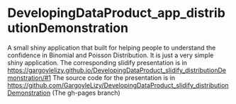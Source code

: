 # DevelopingDataProduct_app_distributionDemonstration
A small shiny application that built for helping people to understand the confidence in Binomial and Poisson Distribution.
It is just a very simple shiny application.
The corresponding slidify presentation is in https://gargoylelizy.github.io/DevelopingDataProduct_slidify_distributionDemonstration/#1
The source code for the presentation is in
https://github.com/GargoyleLizy/DevelopingDataProduct_slidify_distributionDemonstration 
(The gh-pages branch)
